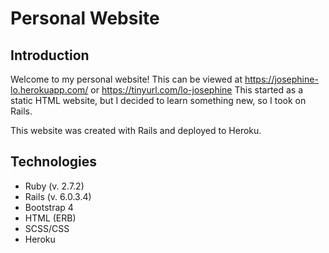 # Personal Website
## Introduction ##
Welcome to my personal website! This can be viewed at https://josephine-lo.herokuapp.com/ or https://tinyurl.com/lo-josephine
This started as a static HTML website, but I decided to learn something new, so I took on Rails.

This website was created with Rails and deployed to Heroku.

## Technologies ##
* Ruby (v. 2.7.2)
* Rails (v. 6.0.3.4)
* Bootstrap 4
* HTML (ERB)
* SCSS/CSS
* Heroku


